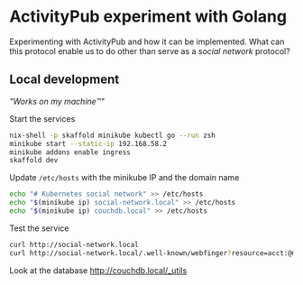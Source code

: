 # ActivityPub experiment with Golang

Experimenting with ActivityPub and how it can be implemented. What can this protocol enable us to do other than serve as a _social network_ protocol?

## Local development
*"Works on my machine™"*

Start the services
```sh
nix-shell -p skaffold minikube kubectl go --run zsh
minikube start --static-ip 192.168.58.2
minikube addons enable ingress
skaffold dev
```

Update `/etc/hosts` with the minikube IP and the domain name
```sh
echo "# Kubernetes social network" >> /etc/hosts
echo "$(minikube ip) social-network.local" >> /etc/hosts
echo "$(minikube ip) couchdb.local" >> /etc/hosts
```

Test the service
```sh
curl http://social-network.local
curl http://social-network.local/.well-known/webfinger?resource=acct:@martin@social-network.local
```

Look at the database http://couchdb.local/_utils